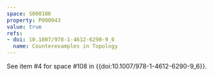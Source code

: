 ```yaml
---
space: S000106
property: P000043
value: true
refs:
- doi: 10.1007/978-1-4612-6290-9_6
  name: Counterexamples in Topology
---
```


See item #4 for space #108 in {{doi:10.1007/978-1-4612-6290-9_6}}.
